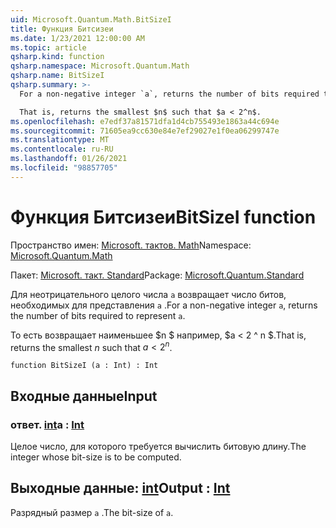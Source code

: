 ```yaml
---
uid: Microsoft.Quantum.Math.BitSizeI
title: Функция Битсизеи
ms.date: 1/23/2021 12:00:00 AM
ms.topic: article
qsharp.kind: function
qsharp.namespace: Microsoft.Quantum.Math
qsharp.name: BitSizeI
qsharp.summary: >-
  For a non-negative integer `a`, returns the number of bits required to represent `a`.

  That is, returns the smallest $n$ such that $a < 2^n$.
ms.openlocfilehash: e7edf37a81571dfa1d4cb755493e1863a44c694e
ms.sourcegitcommit: 71605ea9cc630e84e7ef29027e1f0ea06299747e
ms.translationtype: MT
ms.contentlocale: ru-RU
ms.lasthandoff: 01/26/2021
ms.locfileid: "98857705"
---
```

# <a name="bitsizei-function"></a><span data-ttu-id="672b9-102">Функция Битсизеи</span><span class="sxs-lookup"><span data-stu-id="672b9-102">BitSizeI function</span></span>

<span data-ttu-id="672b9-103">Пространство имен: [Microsoft. тактов. Math](xref:Microsoft.Quantum.Math)</span><span class="sxs-lookup"><span data-stu-id="672b9-103">Namespace: [Microsoft.Quantum.Math](xref:Microsoft.Quantum.Math)</span></span>

<span data-ttu-id="672b9-104">Пакет: [Microsoft. такт. Standard](https://nuget.org/packages/Microsoft.Quantum.Standard)</span><span class="sxs-lookup"><span data-stu-id="672b9-104">Package: [Microsoft.Quantum.Standard](https://nuget.org/packages/Microsoft.Quantum.Standard)</span></span>


<span data-ttu-id="672b9-105">Для неотрицательного целого числа `a` возвращает число битов, необходимых для представления `a` .</span><span class="sxs-lookup"><span data-stu-id="672b9-105">For a non-negative integer `a`, returns the number of bits required to represent `a`.</span></span>

<span data-ttu-id="672b9-106">То есть возвращает наименьшее $n $ например, $a < 2 ^ n $.</span><span class="sxs-lookup"><span data-stu-id="672b9-106">That is, returns the smallest $n$ such that $a < 2^n$.</span></span>

```qsharp
function BitSizeI (a : Int) : Int
```


## <a name="input"></a><span data-ttu-id="672b9-107">Входные данные</span><span class="sxs-lookup"><span data-stu-id="672b9-107">Input</span></span>

### <a name="a--int"></a><span data-ttu-id="672b9-108">ответ. [int](xref:microsoft.quantum.lang-ref.int)</span><span class="sxs-lookup"><span data-stu-id="672b9-108">a : [Int](xref:microsoft.quantum.lang-ref.int)</span></span>

<span data-ttu-id="672b9-109">Целое число, для которого требуется вычислить битовую длину.</span><span class="sxs-lookup"><span data-stu-id="672b9-109">The integer whose bit-size is to be computed.</span></span>



## <a name="output--int"></a><span data-ttu-id="672b9-110">Выходные данные: [int](xref:microsoft.quantum.lang-ref.int)</span><span class="sxs-lookup"><span data-stu-id="672b9-110">Output : [Int](xref:microsoft.quantum.lang-ref.int)</span></span>

<span data-ttu-id="672b9-111">Разрядный размер `a` .</span><span class="sxs-lookup"><span data-stu-id="672b9-111">The bit-size of `a`.</span></span>